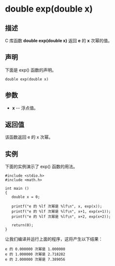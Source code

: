 # double exp(double x)

## 描述

C 库函数 **double exp(double x)** 返回 **e** 的 **x** 次幂的值。

## 声明

下面是 exp() 函数的声明。

```
double exp(double x)
```

## 参数

- **x** -- 浮点值。

## 返回值

该函数返回 e 的 x 次幂。

## 实例

下面的实例演示了 exp() 函数的用法。

```
#include <stdio.h>
#include <math.h>

int main ()
{
   double x = 0;
  
   printf("e 的 %lf 次幂是 %lf\n", x, exp(x));
   printf("e 的 %lf 次幂是 %lf\n", x+1, exp(x+1));
   printf("e 的 %lf 次幂是 %lf\n", x+2, exp(x+2));
   
   return(0);
}
```

让我们编译并运行上面的程序，这将产生以下结果：

```
e 的 0.000000 次幂是 1.000000
e 的 1.000000 次幂是 2.718282
e 的 2.000000 次幂是 7.389056
```